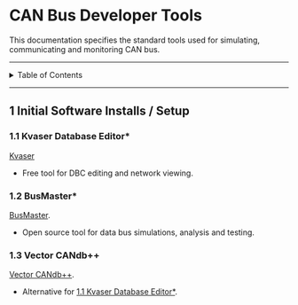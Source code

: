 # CAN Bus Developer Tools

This documentation specifies the standard tools used for simulating,
communicating and monitoring CAN bus.

---

<details markdown="1">
  <summary>Table of Contents</summary>

- [1 Initial Software Installs / Setup](#1-initial-software-installs--setup)
    - [1.1 Kvaser Database Editor*](#11-kvaser-database-editor)
    - [1.2 BusMaster*](#12-busmaster)
    - [1.3 Vector CANdb++*](#13-vector-candb)

</details>

---

## 1 Initial Software Installs / Setup

### 1.1 Kvaser Database Editor*

[Kvaser](https://www.kvaser.com/download/)

- Free tool for DBC editing and network viewing.

### 1.2 BusMaster*

[BusMaster](https://rbei-etas.github.io/busmaster/).

- Open source tool for data bus simulations, analysis and testing.

### 1.3 Vector CANdb++

[Vector CANdb++](https://www.vector.com/int/en/products/products-a-z/software/candb/).

- Alternative for [1.1 Kvaser Database Editor*](#11-kvaser-database-editor).
